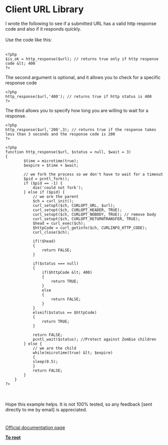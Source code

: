 # Client URL Library



I wrote the following to see if a submitted URL has a valid http response code and also if it responds quickly. <br><br>Use the code like this:<br><br>

```
<?php
$is_ok = http_response($url); // returns true only if http response code &lt; 400
?>
```


The second argument is optional, and it allows you to check for  a specific response code



```
<?php
http_response($url,'400'); // returns true if http status is 400
?>
```


The third allows you to specify how long you are willing to wait for a response.



```
<?php
http_response($url,'200',3); // returns true if the response takes less than 3 seconds and the response code is 200
?>
```




```
<?php
function http_response($url, $status = null, $wait = 3)
{
        $time = microtime(true);
        $expire = $time + $wait;

        // we fork the process so we don't have to wait for a timeout
        $pid = pcntl_fork();
        if ($pid == -1) {
            die('could not fork');
        } else if ($pid) {
            // we are the parent
            $ch = curl_init();
            curl_setopt($ch, CURLOPT_URL, $url);
            curl_setopt($ch, CURLOPT_HEADER, TRUE);
            curl_setopt($ch, CURLOPT_NOBODY, TRUE); // remove body
            curl_setopt($ch, CURLOPT_RETURNTRANSFER, TRUE);
            $head = curl_exec($ch);
            $httpCode = curl_getinfo($ch, CURLINFO_HTTP_CODE);
            curl_close($ch);
            
            if(!$head)
            {
                return FALSE;
            }
            
            if($status === null)
            {
                if($httpCode &lt; 400)
                {
                    return TRUE;
                }
                else
                {
                    return FALSE;
                }
            }
            elseif($status == $httpCode)
            {
                return TRUE;
            }
            
            return FALSE;
            pcntl_wait($status); //Protect against Zombie children
        } else {
            // we are the child
            while(microtime(true) &lt; $expire)
            {
            sleep(0.5);
            }
            return FALSE;
        }
    }
?>
```
<br><br>Hope this example helps.  It is not 100% tested, so any feedback [sent directly to me by email] is appreciated.  

#

[Official documentation page](https://www.php.net/manual/en/book.curl.php)

**[To root](/README.md)**